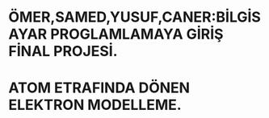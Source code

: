 # ÖMER,SAMED,YUSUF,CANER:BİLGİSAYAR PROGLAMLAMAYA GİRİŞ FİNAL PROJESİ.
# ATOM ETRAFINDA DÖNEN ELEKTRON MODELLEME.